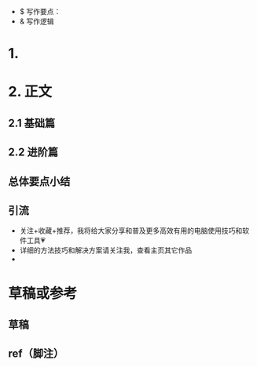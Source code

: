 - $ 写作要点：
- & 写作逻辑

# 1. 


# 2. 正文
## 2.1 基础篇


## 2.2 进阶篇


## 总体要点小结


## 引流
- 关注+收藏+推荐，我将给大家分享和普及更多高效有用的电脑使用技巧和软件工具💗
- 详细的方法技巧和解决方案请关注我，查看主页其它作品
- 

# 草稿或参考
## 草稿

## ref（脚注）
